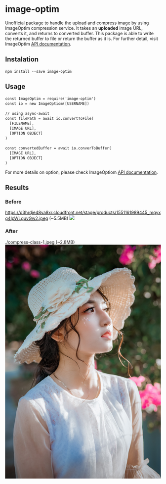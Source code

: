 # image-optim
Unofficial package to handle the upload and compress image by using ImageOptim compression service. It takes an **uploaded** image URL, converts it, and returns to converted buffer. This package is able to write the returned buffer to file or return the buffer as it is. For further detail, visit ImageOptim [API documentation](https://imageoptim.com/api).

## Instalation

```
npm install --save image-optim
```

## Usage

```
const ImageOptim = require('image-optim')
const io = new ImageOptiom([USERNAME])

// using async-await
const filePath = await io.convertToFile(
  [FILENAME],
  [IMAGE URL],
  [OPTION OBJECT]
)

const convertedBuffer = await io.converToBuffer(
  [IMAGE URL],
  [OPTION OBJECT]
)
```

For more details on option, please check ImageOptiom [API documentation](https://imageoptim.com/api).

## Results

### Before
https://d3hrdje48va8xr.cloudfront.net/stage/products/1551161989445_mqyxg4IpWLguvGw2.jpeg (~5.5MB)
![](https://d3hrdje48va8xr.cloudfront.net/stage/products/1551161989445_mqyxg4IpWLguvGw2.jpeg)

### After
./compress-class-1.jpeg (~2.8MB)
![](compress-class-1.jpeg)